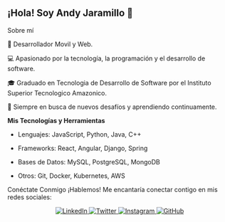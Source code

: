 ## ¡Hola! Soy Andy Jaramillo 👋
 <!-- Puedes agregar un enlace a una imagen/banner -->

Sobre mí

 🌟 Desarrollador Movil y Web.
 
💻 Apasionado por la tecnología, la programación y el desarrollo de software.

🎓 Graduado en Tecnologia de Desarrollo de Software por el Instituto Superior Tecnologico Amazonico.

🚀 Siempre en busca de nuevos desafíos y aprendiendo continuamente.

**Mis Tecnologías y Herramientas**

- Lenguajes: JavaScript, Python, Java, C++

- Frameworks: React, Angular, Django, Spring

- Bases de Datos: MySQL, PostgreSQL, MongoDB

- Otros: Git, Docker, Kubernetes, AWS

Conéctate Conmigo
¡Hablemos! Me encantaría conectar contigo en mis redes sociales:

<p align="center">
  <a href="https://www.linkedin.com/in/andy-jaramillo-7411b0264/">
    <img src="https://img.shields.io/badge/LinkedIn-0077B5?style=for-the-badge&logo=linkedin&logoColor=white" alt="LinkedIn">
  </a>
  <a href="https://x.com/isracraxcker">
    <img src="https://img.shields.io/badge/Twitter-1DA1F2?style=for-the-badge&logo=twitter&logoColor=white" alt="Twitter">
  </a>
  <a href="https://www.instagram.com/isssraaa._/">
    <img src="https://img.shields.io/badge/Instagram-E4405F?style=for-the-badge&logo=instagram&logoColor=white" alt="Instagram">
  </a>
  <a href="https://github.com/Isracraxcker">
    <img src="https://img.shields.io/badge/GitHub-181717?style=for-the-badge&logo=github&logoColor=white" alt="GitHub">
  </a>
<!--  <a href="https://facebook.com/tu-usuario">
    <img src="https://img.shields.io/badge/Facebook-1877F2?style=for-the-badge&logo=facebook&logoColor=white" alt="Facebook">
  </a> -->
</p>
